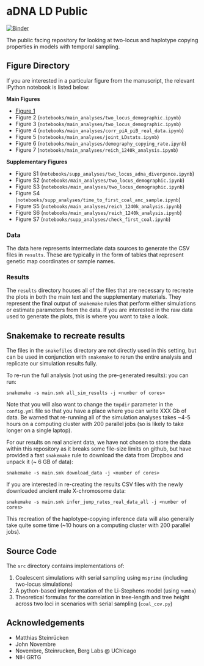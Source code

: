 # aDNA LD Public

[![Binder](https://mybinder.org/badge_logo.svg)](https://mybinder.org/v2/gh/aabiddanda/aDNA_LD_public/master)

The public facing repository for looking at two-locus and haplotype copying properties in models with temporal sampling.

## Figure Directory

If you are interested in a particular figure from the manuscript, the relevant iPython notebook is listed below:

**Main Figures**
* [Figure 1](`notebooks/main_analyses/two_locus_adna.ipynb`)
* Figure 2 (`notebooks/main_analyses/two_locus_demographic.ipynb`)
* Figure 3 (`notebooks/main_analyses/two_locus_demographic.ipynb`)
* Figure 4 (`notebooks/main_analyses/corr_piA_piB_real_data.ipynb`)
* Figure 5 (`notebooks/main_analyses/joint_LDstats.ipynb`)
* Figure 6 (`notebooks/main_analyses/demography_copying_rate.ipynb`)
* Figure 7 (`notebooks/main_analyses/reich_1240k_analysis.ipynb`)

**Supplementary Figures**

* Figure S1 (`notebooks/supp_analyses/two_locus_adna_divergence.ipynb`)
* Figure S2 (`notebooks/main_analyses/two_locus_demographic.ipynb`)
* Figure S3 (`notebooks/main_analyses/two_locus_demographic.ipynb`)
* Figure S4 (`notebooks/supp_analyses/time_to_first_coal_anc_sample.ipynb`)
* Figure S5 (`notebooks/main_analyses/reich_1240k_analysis.ipynb`)
* Figure S6 (`notebooks/main_analyses/reich_1240k_analysis.ipynb`)
* Figure S7 (`notebooks/supp_analyses/check_first_coal.ipynb`)

### Data

The data here represents intermediate data sources to generate the CSV files in `results`. These are typically in the form of tables that represent genetic map coordinates or sample names.

### Results

The `results` directory houses all of the files that are necessary to recreate the plots in both the main text and the supplementary materials. They represent the final output of `snakemake` rules that perform either simulations or estimate parameters from the data. If you are interested in the raw data used to generate the plots, this is where you want to take a look.

## Snakemake to recreate results

The files in the `snakefiles` directory are not directly used in this setting, but can be used in conjunction with `snakemake` to rerun the entire analysis and replicate our simulation results fully.

To re-run the full analysis (not using the pre-generated results):
you can run:

```
snakemake -s main.smk all_sim_results -j <number of cores>
```

Note that you will also want to change the `tmpdir` parameter in the `config.yml` file so that you have a place where you can write XXX Gb of data. Be warned that re-running all of the simulation analyses takes ~4-5 hours on a computing cluster with 200 parallel jobs (so is likely to take longer on a single laptop).

For our results on real ancient data, we have not chosen to store the data within this repository as it breaks some file-size limits on github, but have provided a fast `snakemake` rule to download the data from Dropbox and unpack it (~ 6 GB of data):

```
snakemake -s main.smk download_data -j <number of cores>
```

If you are interested in re-creating the results CSV files with the newly downloaded ancient male X-chromosome data:

```
snakemake -s main.smk infer_jump_rates_real_data_all -j <number of cores>
```

This recreation of the haplotype-copying inference data will also generally take quite some time (~10 hours on a computing cluster with 200 parallel jobs).

## Source Code

The `src` directory contains implementations of:

 1. Coalescent simulations with serial sampling using `msprime` (including two-locus simulations)
 2. A python-based implementation of the Li-Stephens model (using `numba`)
 3. Theoretical formulas for the correlation in tree-length and tree height across two loci in scenarios with serial sampling (`coal_cov.py`)


## Acknowledgements

* Matthias Steinrücken
* John Novembre
* Novembre, Steinrucken, Berg Labs @ UChicago
* NIH GRTG

